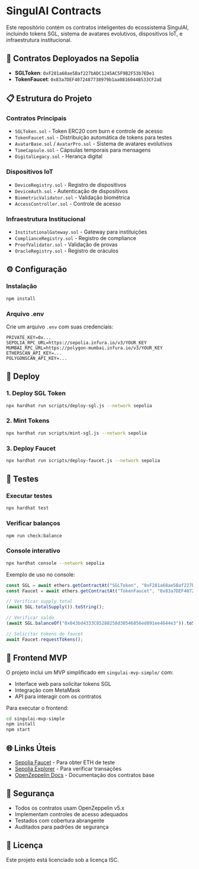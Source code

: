 # SingulAI Contracts

Este repositório contém os contratos inteligentes do ecossistema SingulAI, incluindo tokens SGL, sistema de avatares evolutivos, dispositivos IoT, e infraestrutura institucional.

## 🚀 Contratos Deployados na Sepolia

- **SGLToken**: `0xF281a68ae5Baf227bADC1245AC5F9B2F53b7EDe1`
- **TokenFaucet**: `0x83a7DEF4072487738979b1aa0816044B533CF2aE`

## 📋 Estrutura do Projeto

### Contratos Principais
- `SGLToken.sol` - Token ERC20 com burn e controle de acesso
- `TokenFaucet.sol` - Distribuição automática de tokens para testes
- `AvatarBase.sol` / `AvatarPro.sol` - Sistema de avatares evolutivos
- `TimeCapsule.sol` - Cápsulas temporais para mensagens
- `DigitalLegacy.sol` - Herança digital

### Dispositivos IoT
- `DeviceRegistry.sol` - Registro de dispositivos
- `DeviceAuth.sol` - Autenticação de dispositivos
- `BiometricValidator.sol` - Validação biométrica
- `AccessController.sol` - Controle de acesso

### Infraestrutura Institucional
- `InstitutionalGateway.sol` - Gateway para instituições
- `ComplianceRegistry.sol` - Registro de compliance
- `ProofValidator.sol` - Validação de provas
- `OracleRegistry.sol` - Registro de oráculos

## ⚙️ Configuração

### Instalação
```bash
npm install
```

### Arquivo .env
Crie um arquivo `.env` com suas credenciais:
```
PRIVATE_KEY=0x...
SEPOLIA_RPC_URL=https://sepolia.infura.io/v3/YOUR_KEY
MUMBAI_RPC_URL=https://polygon-mumbai.infura.io/v3/YOUR_KEY
ETHERSCAN_API_KEY=...
POLYGONSCAN_API_KEY=...
```

## 🔧 Deploy

### 1. Deploy SGL Token
```bash
npx hardhat run scripts/deploy-sgl.js --network sepolia
```

### 2. Mint Tokens
```bash
npx hardhat run scripts/mint-sgl.js --network sepolia
```

### 3. Deploy Faucet
```bash
npx hardhat run scripts/deploy-faucet.js --network sepolia
```

## 🧪 Testes

### Executar testes
```bash
npx hardhat test
```

### Verificar balanços
```bash
npm run check:balance
```

### Console interativo
```bash
npx hardhat console --network sepolia
```

Exemplo de uso no console:
```javascript
const SGL = await ethers.getContractAt("SGLToken", "0xF281a68ae5Baf227bADC1245AC5F9B2F53b7EDe1");
const Faucet = await ethers.getContractAt("TokenFaucet", "0x83a7DEF4072487738979b1aa0816044B533CF2aE");

// Verificar supply total
(await SGL.totalSupply()).toString();

// Verificar saldo
(await SGL.balanceOf("0x043bd4333C85288258d30546856ed891ee4644e3")).toString();

// Solicitar tokens do faucet
await Faucet.requestTokens();
```

## 📱 Frontend MVP

O projeto inclui um MVP simplificado em `singulai-mvp-simple/` com:
- Interface web para solicitar tokens SGL
- Integração com MetaMask
- API para interagir com os contratos

Para executar o frontend:
```bash
cd singulai-mvp-simple
npm install
npm start
```

## 🌐 Links Úteis

- [Sepolia Faucet](https://sepoliafaucet.com/) - Para obter ETH de teste
- [Sepolia Explorer](https://sepolia.etherscan.io/) - Para verificar transações
- [OpenZeppelin Docs](https://docs.openzeppelin.com/) - Documentação dos contratos base

## 🔐 Segurança

- Todos os contratos usam OpenZeppelin v5.x
- Implementam controles de acesso adequados
- Testados com cobertura abrangente
- Auditados para padrões de segurança

## 📝 Licença

Este projeto está licenciado sob a licença ISC.

